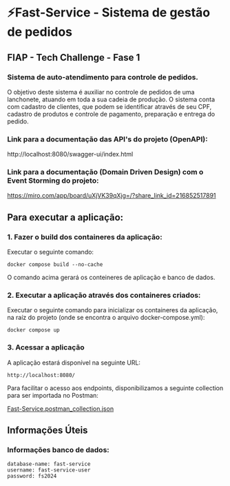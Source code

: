 # ⚡Fast-Service - Sistema de gestão de pedidos

## FIAP - Tech Challenge - Fase 1


### Sistema de auto-atendimento para controle de pedidos.

O objetivo deste sistema é auxiliar no controle de pedidos de uma lanchonete, atuando em toda a sua cadeia de produção.
O sistema conta com cadastro de clientes, que podem se identificar através de seu CPF, cadastro de produtos e controle de pagamento, preparação e entrega do pedido.

### Link para a documentação das API's do projeto (OpenAPI):
http://localhost:8080/swagger-ui/index.html

### Link para a documentação (Domain Driven Design) com o Event Storming do projeto:
https://miro.com/app/board/uXjVK39qXjg=/?share_link_id=216852517891

## Para executar a aplicação:

### 1. Fazer o build dos containeres da aplicação:
Executar o seguinte comando:
    
    docker compose build --no-cache

O comando acima gerará os conteineres de aplicação e banco de dados.

### 2. Executar a aplicação através dos containeres criados:
Executar o seguinte comando para inicializar os containeres da aplicação, na raíz do projeto (onde se encontra o arquivo docker-compose.yml):

    docker compose up

### 3. Acessar a aplicação
A aplicação estará disponível na seguinte URL:

    http://localhost:8080/

Para facilitar o acesso aos endpoints, disponibilizamos a seguinte collection para ser importada no Postman:  

[Fast-Service.postman_collection.json](Fast-Service.postman_collection.json)

## Informações Úteis

### Informações banco de dados:
    database-name: fast-service
    username: fast-service-user
    password: fs2024

